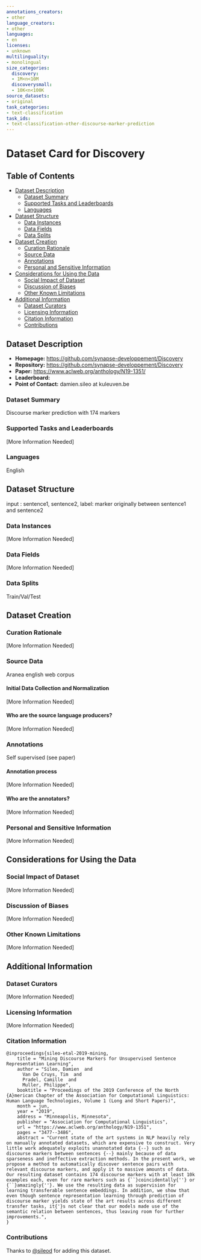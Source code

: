 ```yaml
---
annotations_creators:
- other
language_creators:
- other
languages:
- en
licenses:
- unknown
multilinguality:
- monolingual
size_categories:
  discovery:
  - 1M<n<10M
  discoverysmall:
  - 10K<n<100K
source_datasets:
- original
task_categories:
- text-classification
task_ids:
- text-classification-other-discourse-marker-prediction
---
```



# Dataset Card for Discovery

## Table of Contents
- [Dataset Description](#dataset-description)
  - [Dataset Summary](#dataset-summary)
  - [Supported Tasks and Leaderboards](#supported-tasks-and-leaderboards)
  - [Languages](#languages)
- [Dataset Structure](#dataset-structure)
  - [Data Instances](#data-instances)
  - [Data Fields](#data-fields)
  - [Data Splits](#data-splits)
- [Dataset Creation](#dataset-creation)
  - [Curation Rationale](#curation-rationale)
  - [Source Data](#source-data)
  - [Annotations](#annotations)
  - [Personal and Sensitive Information](#personal-and-sensitive-information)
- [Considerations for Using the Data](#considerations-for-using-the-data)
  - [Social Impact of Dataset](#social-impact-of-dataset)
  - [Discussion of Biases](#discussion-of-biases)
  - [Other Known Limitations](#other-known-limitations)
- [Additional Information](#additional-information)
  - [Dataset Curators](#dataset-curators)
  - [Licensing Information](#licensing-information)
  - [Citation Information](#citation-information)
  - [Contributions](#contributions)

## Dataset Description

- **Homepage:** https://github.com/synapse-developpement/Discovery
- **Repository:** https://github.com/synapse-developpement/Discovery
- **Paper:** https://www.aclweb.org/anthology/N19-1351/
- **Leaderboard:**
- **Point of Contact:** damien.sileo at kuleuven.be

### Dataset Summary

Discourse marker prediction with 174 markers

### Supported Tasks and Leaderboards

[More Information Needed]

### Languages

English

## Dataset Structure

input : sentence1, sentence2, 
label: marker originally between sentence1 and sentence2

### Data Instances

[More Information Needed]

### Data Fields

[More Information Needed]

### Data Splits

Train/Val/Test

## Dataset Creation

### Curation Rationale

[More Information Needed]

### Source Data

Aranea english web corpus

#### Initial Data Collection and Normalization

[More Information Needed]

#### Who are the source language producers?

[More Information Needed]

### Annotations

Self supervised (see paper)

#### Annotation process

[More Information Needed]

#### Who are the annotators?

[More Information Needed]

### Personal and Sensitive Information

[More Information Needed]

## Considerations for Using the Data

### Social Impact of Dataset

[More Information Needed]

### Discussion of Biases

[More Information Needed]

### Other Known Limitations

[More Information Needed]

## Additional Information

### Dataset Curators

[More Information Needed]

### Licensing Information

[More Information Needed]

### Citation Information

```
@inproceedings{sileo-etal-2019-mining,
    title = "Mining Discourse Markers for Unsupervised Sentence Representation Learning",
    author = "Sileo, Damien  and
      Van De Cruys, Tim  and
      Pradel, Camille  and
      Muller, Philippe",
    booktitle = "Proceedings of the 2019 Conference of the North {A}merican Chapter of the Association for Computational Linguistics: Human Language Technologies, Volume 1 (Long and Short Papers)",
    month = jun,
    year = "2019",
    address = "Minneapolis, Minnesota",
    publisher = "Association for Computational Linguistics",
    url = "https://www.aclweb.org/anthology/N19-1351",
    pages = "3477--3486",
    abstract = "Current state of the art systems in NLP heavily rely on manually annotated datasets, which are expensive to construct. Very little work adequately exploits unannotated data {--} such as discourse markers between sentences {--} mainly because of data sparseness and ineffective extraction methods. In the present work, we propose a method to automatically discover sentence pairs with relevant discourse markers, and apply it to massive amounts of data. Our resulting dataset contains 174 discourse markers with at least 10k examples each, even for rare markers such as {``}coincidentally{''} or {``}amazingly{''}. We use the resulting data as supervision for learning transferable sentence embeddings. In addition, we show that even though sentence representation learning through prediction of discourse marker yields state of the art results across different transfer tasks, it{'}s not clear that our models made use of the semantic relation between sentences, thus leaving room for further improvements.",
}
```

### Contributions

Thanks to [@sileod](https://github.com/sileod) for adding this dataset.
